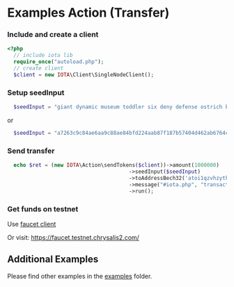 # Examples Action (Transfer)

### Include and create a client

```php
<?php
  // include iota lib
  require_once("autoload.php");
  // create client
  $client = new IOTA\Client\SingleNodeClient();
```

### Setup seedInput

```php
  $seedInput = "giant dynamic museum toddler six deny defense ostrich bomb access mercy blood explain muscle shoot shallow glad autumn author calm heavy hawk abuse rally";
```

or

```php
  $seedInput = "a7263c9c84ae6aa9c88ae84bfd224aab87f187b57404d462ab6764c52303bb9ae51f54acc5473b1c366dc8559c04d49d6533edf19110918f9e2474443acd33f3";
```

### Send transfer

```php
  echo $ret = (new IOTA\Action\sendTokens($client))->amount(1000000)
                                       ->seedInput($seedInput)
                                       ->toAddressBech32('atoi1qzvhzythy64dzx456ccvus357hvhg77cmqrrw4ukuszprtu9fay5ywp5ncz')
                                       ->message("#iota.php", "transaction test! follow me on Twitter @IOTAphp")
                                       ->run();
```


### Get funds on testnet

Use [faucet client](./004_examples_faucet.md)

Or visit: https://faucet.testnet.chrysalis2.com/


## Additional Examples

Please find other examples in the [examples](https://github.com/iota-community/iota.php/tree/main/examples) folder.
